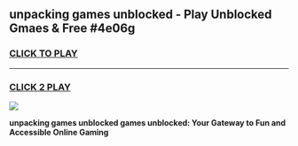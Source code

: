 
## unpacking games unblocked - Play Unblocked Gmaes & Free #4e06g
<h3>
<a href="https://news.freeplayer.one?title=unpacking_games_unblocked&ref=03M">CLICK TO PLAY</a></h3>
<hr>

<h3>
<a href="https://news.freeplayer.one?title=unpacking_games_unblocked&ref=03M">CLICK 2 PLAY</a>
  
</h3>

<a href="https://news.freeplayer.one?title=unpacking_games_unblocked&ref=03M"><img src="https://clearcache.store/games.png"></a>


**unpacking games unblocked games unblocked: Your Gateway to Fun and Accessible Online Gaming**
